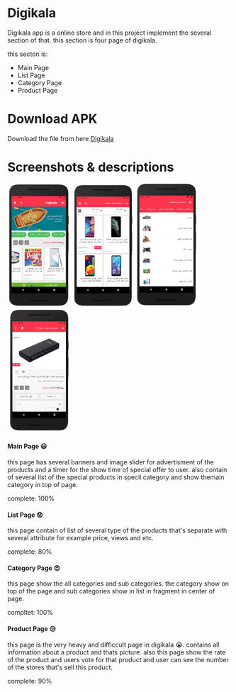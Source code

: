 # Digikala
Digikala app is a online store and in this project implement the several section of that. this section is four page of digikala.

this secton is:
*  Main Page
*  List Page
*  Category Page
*  Product Page

# Download APK
Download the file from here [Digikala](https://bit.ly/2VoSUsl)



# Screenshots & descriptions
<img src="main.PNG"  width="140" height="280"> <img src="list.PNG"  width="140" height="280"> <img src="category.PNG"  width="140" height="280"> <img src="product.PNG"  width="140" height="280">

#### Main Page :smiley:
this page has several banners and image slider for advertisment of the products and a timer for the show time of special offer to user. also contain of several list of the special products in specil category and show themain category in top of page.

complete: 100%

#### List Page :worried:
this page contain of list of several type of the products that's separate with several attribute for example price, views and etc.

complete: 80%

#### Category Page :heart_eyes:
this page show the all categories and sub categories. the category show on top of the page and sub categories show in list in fragment in center of page.

compltet: 100%

#### Product Page :unamused:
this page is the very heavy and difficcult page in digikala :sob:. contains all information about a product and thats picture. also this page show the rate of the product and users vote for that product and user can see the number of the stores that's sell this product.

complete: 90%